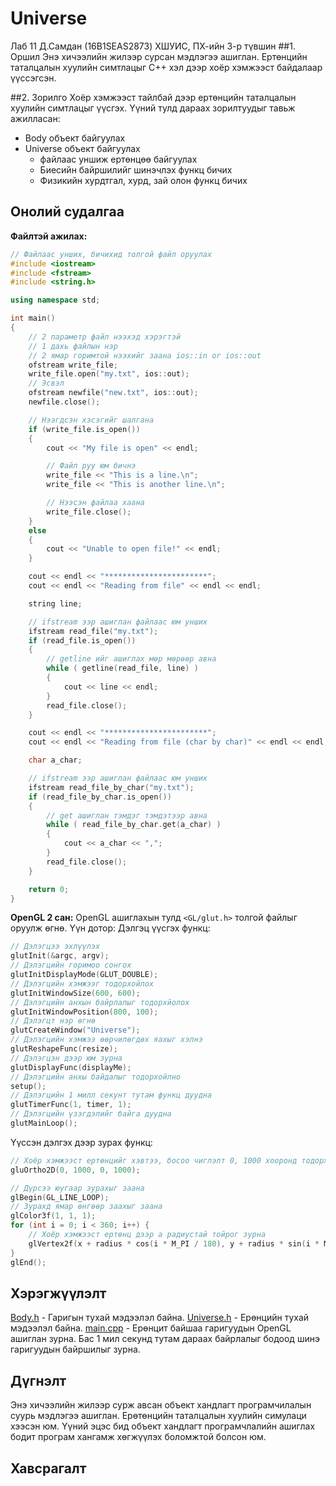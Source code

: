 # Universe
Лаб 11
Д.Самдан (16B1SEAS2873)
ХШУИС, ПХ-ийн 3-р түвшин
##1. Оршил
Энэ хичээлийн жилээр сурсан мэдлэгээ ашиглан. Ертөнцийн таталцалын хуулийн симтлацыг С++ хэл дээр хоёр хэмжээст байдалаар үүссэгсэн.

##2. Зорилго
Хоёр хэмжээст тайлбай дээр ертөнцийн таталцалын хуулийн симтлацыг үүсгэх. Үүний тулд дараах зорилтуудыг тавьж ажилласан:
- Body объект байгуулах
- Universe объект байгуулах
  -  файлаас уншиж ертөнцөө байгуулах
  -  Биесийн байршилийг шинэчлэх функц бичих
  -  Физикийн хурдтгал, хурд, зай олон функц бичих
## Онолий  судалгаа
**Файлтэй ажилах:**
```c++
// Файлаас унших, бичихид толгой файл оруулах
#include <iostream>
#include <fstream>
#include <string.h>

using namespace std;

int main()
{
    // 2 параметр файл нээхэд хэрэгтэй
    // 1 дахь файлын нэр
    // 2 ямар горимтой нээхийг заана ios::in or ios::out
    ofstream write_file;
    write_file.open("my.txt", ios::out);
    // Эсвэл 
    ofstream newfile("new.txt", ios::out);
    newfile.close();

    // Нээгдсэн хэсэгийг шалгана
    if (write_file.is_open())
    {
        cout << "My file is open" << endl;

        // Файл руу юм бичнэ
        write_file << "This is a line.\n";
        write_file << "This is another line.\n";

        // Нээсэн файлаа хаана
        write_file.close();
    }
    else
    {
        cout << "Unable to open file!" << endl;
    }

    cout << endl << "***********************";
    cout << endl << "Reading from file" << endl << endl;

    string line;

    // ifstream ээр ашиглан файлаас юм унших
    ifstream read_file("my.txt");
    if (read_file.is_open())
    {
        // getline ийг ашиглах мөр мөрөөр авна
        while ( getline(read_file, line) )
        {
            cout << line << endl;
        }
        read_file.close();
    }

    cout << endl << "***********************";
    cout << endl << "Reading from file (char by char)" << endl << endl;

    char a_char;

    // ifstream ээр ашиглан файлаас юм унших
    ifstream read_file_by_char("my.txt");
    if (read_file_by_char.is_open())
    {
        // get ашиглан тэмдэг тэмдэтээр авна
        while ( read_file_by_char.get(a_char) )
        {
            cout << a_char << ",";
        }
        read_file.close();
    }

    return 0;
}
```
**OpenGL 2 сан:**
OpenGL ашиглахын тулд `<GL/glut.h>` толгой файлыг оруулж өгнө.
Үүн дотор:
Дэлгэц үүсгэх функц:
```c++
// Дэлэгцээ эхлүүлэх
glutInit(&argc, argv);
// Дэлэгцийн горимоо сонгох
glutInitDisplayMode(GLUT_DOUBLE);
// Дэлэгцийн хэмжээг тодорхойлох
glutInitWindowSize(600, 600);
// Дэлэгцийн анхын байрлалыг тодорхйолох
glutInitWindowPosition(800, 100);
// Дэлэгцт нэр өгнө
glutCreateWindow("Universe");
// Дэлэгцийн хэмжээ өөрчилөгдөх яахыг хэлнэ
glutReshapeFunc(resize);
// Дэлэгцэн дээр юм зурна
glutDisplayFunc(displayMe);
// Дэлэгцийн анхы байдалыг тодорхойлно
setup();
// Дэлэгцийн 1 милл секунт тутам функц дуудна
glutTimerFunc(1, timer, 1);
// Дэлэгцийн үзэгдэлийг байга дуудна
glutMainLoop();
```
Үүссэн дэлгэх дээр зурах функц:
```c++
// Хоёр хэмжээст ертөнцийг хэвтээ, босоо чиглэлт 0, 1000 хооронд тодорхойлно
gluOrtho2D(0, 1000, 0, 1000);

// Дүрсээ юугаар зурахыг заана
glBegin(GL_LINE_LOOP);
// Зурахд ямар өнгөөр заахыг заана
glColor3f(1, 1, 1);
for (int i = 0; i < 360; i++) {
	// Хоёр хэмжээст ертөнц дээр а радиустай тойрог зурна
	glVertex2f(x + radius * cos(i * M_PI / 180), y + radius * sin(i * M_PI / 180));
}
glEnd();
```
## Хэрэгжүүлэлт
[Body.h](/Body.h) - Гаригын тухай мэдээлэл байна.
[Universe.h](/Universe.h) - Ерөнцийн тухай мэдээлэл байна.
[main.cpp](/main.cpp) - Ерөнцит байшаа гаригуудын OpenGL ашиглан зурна. Бас 1 мил секунд тутам дараах байрлалыг бодоод шинэ гаригуудын байршилыг зурна.

## Дүгнэлт
Энэ хичээлийн жилээр сурж авсан объект хандлагт програмчилалын суурь мэдлэгээ ашиглан. Ерөтөнцийн таталцалын хуулийн симулаци хээсэн юм. Үүний эцэс бид объект хандлагт програмчлалийн ашиглах бодит програм хангамж хөгжүүлэх боломжтой болсон юм.

## Хавсрагалт


